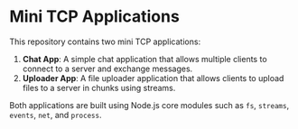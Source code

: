 # Mini TCP Applications

This repository contains two mini TCP applications:

1. **Chat App**: A simple chat application that allows multiple clients to connect to a server and exchange messages.
2. **Uploader App**: A file uploader application that allows clients to upload files to a server in chunks using streams.

Both applications are built using Node.js core modules such as `fs`, `streams`, `events`, `net`, and `process`.
